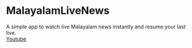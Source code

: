# MalayalamLiveNews
A simple app to watch live Malayalam news instantly and resume your last live.
<br>
 <a href="https://www.youtube.com/watch?v=8o1_mj1wmEc">Youtube</a>
<br>
